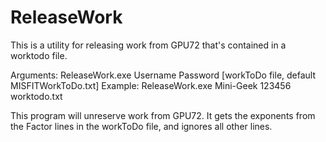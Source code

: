 ReleaseWork
===========
This is a utility for releasing work from GPU72 that's contained in a worktodo file.

Arguments: ReleaseWork.exe Username Password [workToDo file, default MISFITWorkToDo.txt]
Example: ReleaseWork.exe Mini-Geek 123456 worktodo.txt

This program will unreserve work from GPU72. It gets the exponents from the Factor lines in the workToDo file, and ignores all other lines.
